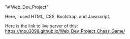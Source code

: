 "# Web_Dev_Project" 

Here, I used HTML, CSS, Bootstrap, and Javascript.

Here is the link to live server of this: 
https://mou3098.github.io/Web_Dev_Project_Chess_Game/
